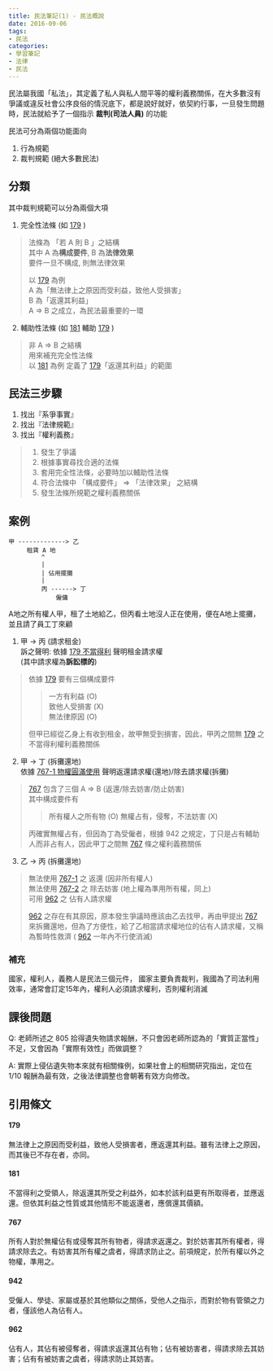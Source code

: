 ```yaml
---
title: 民法筆記(1) - 民法概說
date: 2016-09-06
tags:
- 民法
categories:
- 學習筆記
- 法律
- 民法
---
```


民法屬我國「私法」，其定義了私人與私人間平等的權利義務關係，在大多數沒有爭議或違反社會公序良俗的情況底下，都是說好就好，依契約行事，一旦發生問題時，民法就給予了一個指示 **裁判(司法人員)** 的功能

民法可分為兩個功能面向
1. 行為規範
2. 裁判規範 (絕大多數民法)

<!-- more -->

## 分類

其中裁判規範可以分為兩個大項
1. 完全性法條 (如 [179](#179) )
> 法條為 「若 A 則 B 」之結構  
> 其中 A 為**構成要件**, B 為**法律效果**   
> 要件一旦不構成, 則無法律效果  
>  
> 以 [179](#179) 為例  
> A 為「無法律上之原因而受利益，致他人受損害」  
> B 為「返還其利益」  
> A => B 之成立，為民法最重要的一環

2. 輔助性法條 (如 [181](#181) 輔助 [179](#179) )
> 非 A => B 之結構  
> 用來補充完全性法條  
> 以 [181](#181) 為例
> 定義了 [179](#179)「返還其利益」的範圍

## 民法三步驟
1. 找出『系爭事實』
2. 找出『法律規範』
3. 找出『權利義務』

> 1. 發生了爭議  
> 2. 根據事實尋找合適的法條  
> 3. 套用完全性法條，必要時加以輔助性法條  
> 4. 符合法條中 「構成要件」 => 「法律效果」 之結構  
> 5. 發生法條所規範之權利義務關係

## 案例

```
甲 -------------> 乙
     租賃 A 地        
         ^
         |
         | 佔用擺攤
         |
         丙 ------> 丁
             僱傭  
```

A地之所有權人甲，租了土地給乙，但丙看土地沒人正在使用，便在A地上擺攤，並且請了員工丁來顧

1. 甲 -> 丙 (請求租金)  
訴之聲明: 依據 [179 不當得利](#179) 聲明租金請求權  
(其中請求權為**訴訟標的**)
> 依據 [179](#179) 要有三個構成要件  
> > 一方有利益 (O)  
> > 致他人受損害 (X)  
> > 無法律原因 (O)  
>   
> 但甲已經從乙身上有收到租金，故甲無受到損害，因此，甲丙之間無 [179](#179) 之不當得利權利義務關係

2. 甲 -> 丁 (拆攤還地)  
依據 [767-1 物權圓滿使用](#767) 聲明返還請求權(還地)/除去請求權(拆攤)
> [767](#767) 包含了三個 A => B (返還/除去妨害/防止妨害)  
> 其中構成要件有
> > 所有權人之所有物 (O)
> > 無權占有，侵奪，不法妨害 (X)  
>  
> 丙確實無權占有，但因為丁為受僱者，根據 942 之規定，丁只是占有輔助人而非占有人，因此甲丁之間無 [767](#767) 條之權利義務關係

3. 乙 -> 丙 (拆攤還地)
> 無法使用 [767-1](#767) 之 返還 (因非所有權人)  
> 無法使用 [767-2](#767) 之 除去妨害 (地上權為準用所有權，同上)  
> 可用 [962](#962) 之 佔有人請求權
>  
> [962](#962) 之存在有其原因，原本發生爭議時應該由乙去找甲，再由甲提出 [767](#767) 來拆攤還地，但為了方便性，給了乙相當請求權地位的佔有人請求權，又稱為暫時性救濟 ( [962](#962) 一年內不行使消滅)

### 補充
國家，權利人，義務人是民法三個元件，
國家主要負責裁判，我國為了司法利用效率，通常會訂定15年內，權利人必須請求權利，否則權利消滅

## 課後問題
Q: 老師所述之 805 拾得遺失物請求報酬，不只會因老師所認為的「實質正當性」不足，又會因為「實際有效性」而做調整？

A: 實際上侵佔遺失物本來就有相關條例，如果社會上的相關研究指出，定位在 1/10 報酬為最有效，之後法律調整也會朝著有效方向修改。

## 引用條文
#### 179
無法律上之原因而受利益，致他人受損害者，應返還其利益。雖有法律上之原因，而其後已不存在者，亦同。

#### 181
不當得利之受領人，除返還其所受之利益外，如本於該利益更有所取得者，並應返還。但依其利益之性質或其他情形不能返還者，應償還其價額。

#### 767
所有人對於無權佔有或侵奪其所有物者，得請求返還之。對於妨害其所有權者，得請求除去之。有妨害其所有權之虞者，得請求防止之。前項規定，於所有權以外之物權，準用之。

#### 942
受僱人、學徒、家屬或基於其他類似之關係，受他人之指示，而對於物有管領之力者，僅該他人為佔有人。

#### 962
佔有人，其佔有被侵奪者，得請求返還其佔有物；佔有被妨害者，得請求除去其妨害；佔有有被妨害之虞者，得請求防止其妨害。
